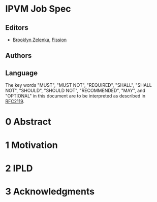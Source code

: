 # IPVM Job Spec

## Editors

* [Brooklyn Zelenka](https://github.com/expede), [Fission](https://fission.codes)

## Authors
    
## Language

The key words "MUST", "MUST NOT", "REQUIRED", "SHALL", "SHALL NOT", "SHOULD", "SHOULD NOT", "RECOMMENDED", "MAY", and "OPTIONAL" in this document are to be interpreted as described in [RFC2119](https://datatracker.ietf.org/doc/html/rfc2119).

# 0 Abstract


# 1 Motivation



# 2 IPLD


# 3 Acknowledgments




